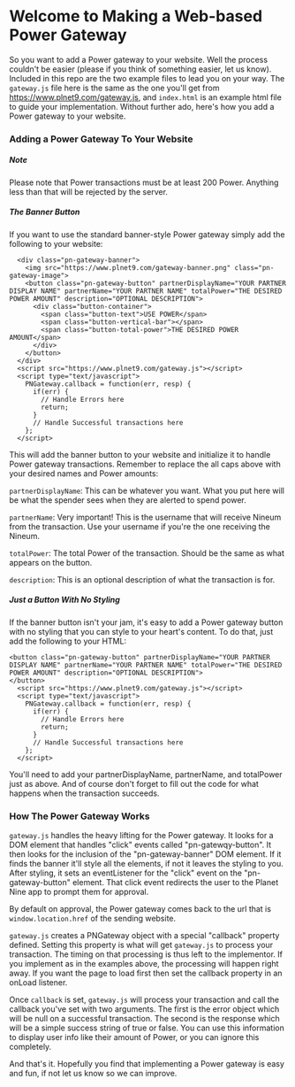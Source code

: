 # Welcome to Making a Web-based Power Gateway

So you want to add a Power gateway to your website. Well the process couldn't be easier (please if you think of something easier, let us know). Included in this repo are the two example files to lead you on your way. The `gateway.js` file here is the same as the one you'll get from https://www.plnet9.com/gateway.js, and `index.html` is an example html file to guide your implementation. Without further ado, here's how you add a Power gateway to your website.

### Adding a Power Gateway To Your Website

##### Note
Please note that Power transactions must be at least 200 Power. Anything less than that will be rejected by the server.

##### The Banner Button

If you want to use the standard banner-style Power gateway simply add the following to your website:

```
  <div class="pn-gateway-banner">
    <img src="https://www.plnet9.com/gateway-banner.png" class="pn-gateway-image">
    <button class="pn-gateway-button" partnerDisplayName="YOUR PARTNER DISPLAY NAME" partnerName="YOUR PARTNER NAME" totalPower="THE DESIRED POWER AMOUNT" description="OPTIONAL DESCRIPTION">
      <div class="button-container">
        <span class="button-text">USE POWER</span>
        <span class="button-vertical-bar"></span>
        <span class="button-total-power">THE DESIRED POWER AMOUNT</span>
      </div>
    </button>
  </div>
  <script src="https://www.plnet9.com/gateway.js"></script>
  <script type="text/javascript">
    PNGateway.callback = function(err, resp) {
      if(err) {
        // Handle Errors here
        return;
      }
      // Handle Successful transactions here
    };
  </script>
``` 

This will add the banner button to your website and initialize it to handle Power gateway transactions. Remember to replace the all caps above with your desired names and Power amounts:

`partnerDisplayName`: This can be whatever you want. What you put here will be what the spender sees when they are alerted to spend power.

`partnerName`: Very important! This is the username that will receive Nineum from the transaction. Use your username if you're the one receiving the Nineum.

`totalPower`: The total Power of the transaction. Should be the same as what appears on the button.

`description`: This is an optional description of what the transaction is for. 

##### Just a Button With No Styling

If the banner button isn't your jam, it's easy to add a Power gateway button with no styling that you can style to your heart's content. To do that, just add the following to your HTML:

```
<button class="pn-gateway-button" partnerDisplayName="YOUR PARTNER DISPLAY NAME" partnerName="YOUR PARTNER NAME" totalPower="THE DESIRED POWER AMOUNT" description="OPTIONAL DESCRIPTION">
</button>
  <script src="https://www.plnet9.com/gateway.js"></script>
  <script type="text/javascript">
    PNGateway.callback = function(err, resp) {
      if(err) {
        // Handle Errors here
        return;
      }
      // Handle Successful transactions here
    };
  </script>
```

You'll need to add your partnerDisplayName, partnerName, and totalPower just as above. And of course don't forget to fill out the code for what happens when the transaction succeeds. 

### How The Power Gateway Works

`gateway.js` handles the heavy lifting for the Power gateway. It looks for a DOM element that handles "click" events called "pn-gatewqy-button". It then looks for the inclusion of the "pn-gateway-banner" DOM element. If it finds the banner it'll style all the elements, if not it leaves the styling to you. After styling, it sets an eventListener for the "click" event on the "pn-gateway-button" element. That click event redirects the user to the Planet Nine app to prompt them for approval. 

By default on approval, the Power gateway comes back to the url that is `window.location.href` of the sending website. 

`gateway.js` creates a PNGateway object with a special "callback" property defined. Setting this property is what will get `gateway.js` to process your transaction. The timing on that processing is thus left to the implementor. If you implement as in the examples above, the processing will happen right away. If you want the page to load first then set the callback property in an onLoad listener. 

Once `callback` is set, `gateway.js` will process your transaction and call the callback you've set with two arguments. The first is the error object which will be null on a successful transaction. The second is the response which will be a simple success string of true or false. You can use this information to display user info like their amount of Power, or you can ignore this completely.

And that's it. Hopefully you find that implementing a Power gateway is easy and fun, if not let us know so we can improve. 
